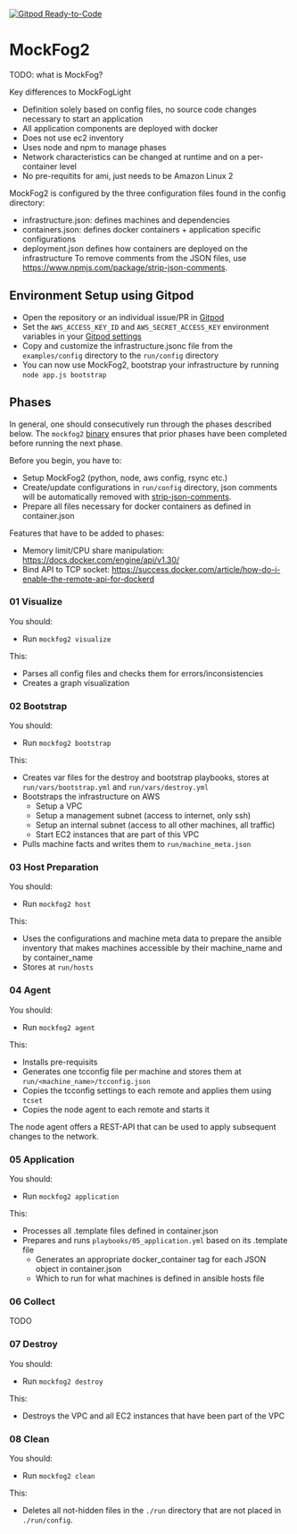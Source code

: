 [![Gitpod Ready-to-Code](https://img.shields.io/badge/Gitpod-Ready--to--Code-blue?logo=gitpod)](https://gitpod.io/#https://github.com/MoeweX/MockFog2) 

# MockFog2

TODO: what is MockFog?

Key differences to MockFogLight
- Definition solely based on config files, no source code changes necessary to start an application
- All application components are deployed with docker
- Does not use ec2 inventory
- Uses node and npm to manage phases
- Network characteristics can be changed at runtime and on a per-container level
- No pre-requitits for ami, just needs to be Amazon Linux 2

MockFog2 is configured by the three configuration files found in the config directory:
- infrastructure.json: defines machines and dependencies
- containers.json: defines docker containers + application specific configurations
- deployment.json defines how containers are deployed on the infrastructure
To remove comments from the JSON files, use https://www.npmjs.com/package/strip-json-comments.

## Environment Setup using Gitpod
- Open the repository or an individual issue/PR in [Gitpod](https://www.gitpod.io/docs/getting-started/)
- Set the `AWS_ACCESS_KEY_ID` and `AWS_SECRET_ACCESS_KEY` environment variables in your [Gitpod settings](https://www.gitpod.io/docs/environment-variables/)
- Copy and customize the infrastructure.jsonc file from the `examples/config` directory to the `run/config` directory
- You can now use MockFog2, bootstrap your infrastructure by running `node app.js bootstrap`

## Phases

In general, one should consecutively run through the phases described below.
The `mockfog2` [binary](https://medium.com/netscape/a-guide-to-create-a-nodejs-command-line-package-c2166ad0452e) ensures that prior phases have been completed before running the next phase.

Before you begin, you have to:
- Setup MockFog2 (python, node, aws config, rsync etc.)
- Create/update configurations in `run/config` directory, json comments will be automatically removed with [strip-json-comments](https://www.npmjs.com/package/strip-json-comments).
- Prepare all files necessary for docker containers as defined in container.json

Features that have to be added to phases:
- Memory limit/CPU share manipulation: https://docs.docker.com/engine/api/v1.30/
- Bind API to TCP socket: https://success.docker.com/article/how-do-i-enable-the-remote-api-for-dockerd

### 01 Visualize
You should:
- Run `mockfog2 visualize`

This:
- Parses all config files and checks them for errors/inconsistencies
- Creates a graph visualization

### 02 Bootstrap
You should:
 - Run `mockfog2 bootstrap`

This:
- Creates var files for the destroy and bootstrap playbooks, stores at `run/vars/bootstrap.yml` and `run/vars/destroy.yml`
- Bootstraps the infrastructure on AWS
    - Setup a VPC
    - Setup a management subnet (access to internet, only ssh)
    - Setup an internal subnet (access to all other machines, all traffic)
    - Start EC2 instances that are part of this VPC
- Pulls machine facts and writes them to `run/machine_meta.json`

### 03 Host Preparation
You should:
- Run `mockfog2 host`

This:
- Uses the configurations and machine meta data to prepare the ansible inventory that makes machines accessible by their machine_name and by container_name
- Stores at `run/hosts`

### 04 Agent
You should:
- Run `mockfog2 agent`

This:
- Installs pre-requisits
- Generates one tcconfig file per machine and stores them at `run/<machine_name>/tcconfig.json`
- Copies the tcconfig settings to each remote and applies them using `tcset`
- Copies the node agent to each remote and starts it

The node agent offers a REST-API that can be used to apply subsequent changes to the network.

### 05 Application
You should:
- Run `mockfog2 application`

This:
- Processes all .template files defined in container.json
- Prepares and runs `playbooks/05_application.yml` based on its .template file
    - Generates an appropriate docker_container tag for each JSON object in container.json
    - Which to run for what machines is defined in ansible hosts file

### 06 Collect
TODO

### 07 Destroy
You should:
- Run `mockfog2 destroy`

This:
- Destroys the VPC and all EC2 instances that have been part of the VPC

### 08 Clean
You should:
- Run `mockfog2 clean`

This:
- Deletes all not-hidden files in the `./run` directory that are not placed in `./run/config`.
